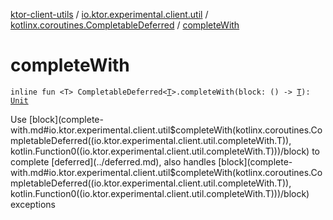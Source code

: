 [ktor-client-utils](../../index.md) / [io.ktor.experimental.client.util](../index.md) / [kotlinx.coroutines.CompletableDeferred](index.md) / [completeWith](./complete-with.md)

# completeWith

`inline fun <T> CompletableDeferred<`[`T`](complete-with.md#T)`>.completeWith(block: () -> `[`T`](complete-with.md#T)`): `[`Unit`](https://kotlinlang.org/api/latest/jvm/stdlib/kotlin/-unit/index.html)

Use [block](complete-with.md#io.ktor.experimental.client.util$completeWith(kotlinx.coroutines.CompletableDeferred((io.ktor.experimental.client.util.completeWith.T)), kotlin.Function0((io.ktor.experimental.client.util.completeWith.T)))/block) to complete [deferred](../deferred.md), also handles [block](complete-with.md#io.ktor.experimental.client.util$completeWith(kotlinx.coroutines.CompletableDeferred((io.ktor.experimental.client.util.completeWith.T)), kotlin.Function0((io.ktor.experimental.client.util.completeWith.T)))/block) exceptions

